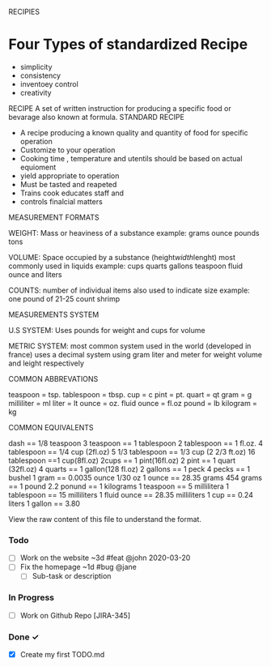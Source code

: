 RECIPIES

# Four Types of standardized Recipe

- simplicity
- consistency
- inventoey control
- creativity

RECIPE
 A set of written instruction for producing a specific food or bevarage also known at formula.
 STANDARD RECIPE
- A recipe producing a known quality and quantity of food for specific operation 
- Customize to your operation 
- Cooking time , temperature and utentils should be based on actual equioment 
- yield appropriate to operation
- Must be tasted and reapeted 
- Trains cook educates staff and 
- controls finalcial matters

MEASUREMENT FORMATS   

WEIGHT: Mass or heaviness of a substance 
 example:    grams ounce pounds tons
 
 VOLUME: Space occupied by a substance (height*width*lenght) most commonly used in liquids 
example:     cups quarts gallons teaspoon fluid ounce and liters

COUNTS:  number of individual items also used to indicate size
example: one pound of 21-25 count shrimp

MEASUREMENTS SYSTEM

U.S SYSTEM:   Uses pounds for weight and cups for volume 

METRIC SYSTEM:   most common system used in the world (developed in france) uses a decimal system using gram liter and meter for weight volume and leight respectively


COMMON ABBREVATIONS 

teaspoon   =   tsp.
tablespoon   =   tbsp.
cup   =   c
pint   =  pt.
quart   =   qt
gram   =   g
milliliter   =   ml
liter   =   lt
ounce   =   oz.
fluid ounce   =   fl.oz
pound   =   lb
kilogram   =   kg


COMMON EQUIVALENTS

dash == 1/8 teaspoon
3 teaspoon == 1 tablespoon 
2 tablespoon == 1 fl.oz.
4 tablespoon == 1/4 cup (2fl.oz)
5 1/3 tablespoon == 1/3 cup (2 2/3 ft.oz)
 16 tablespoon ==1 cup(8fl.oz)
2cups == 1 pint(16fl.oz)
2 pint == 1 quart (32fl.oz)
4 quarts == 1 gallon(128 fl.oz)
2 gallons == 1 peck
4 pecks == 1 bushel
1 gram == 0.0035 ounce 1/30 oz
1 ounce == 28.35 grams 
454 grams == 1 pound
2.2 ponund == 1 kilograms
1 teaspoon == 5 millilitera
1 tablespoon == 15 milliliters
1 fluid ounce == 28.35 milliliters
1 cup == 0.24 liters
1 gallon == 3.80

















View the raw content of this file to understand the format.

### Todo

- [ ] Work on the website ~3d #feat @john 2020-03-20  
- [ ] Fix the homepage ~1d #bug @jane  
  - [ ] Sub-task or description  

### In Progress

- [ ] Work on Github Repo [JIRA-345]  

### Done ✓

- [x] Create my first TODO.md  
